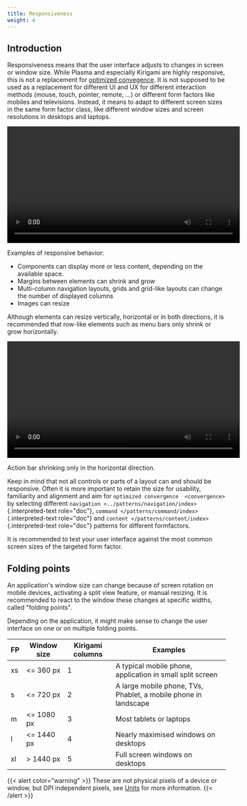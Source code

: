 ```yaml
---
title: Responsiveness
weight: 4
---
```



Introduction
------------

Responsiveness means that the user interface adjusts to changes in
screen or window size. While Plasma and especially Kirigami are highly
responsive, this is not a replacement for
[optimized convegence](../convergence). It
is not supposed to be used as a replacement for different UI and UX for
different interaction methods (mouse, touch, pointer, remote, \...) or
different form factors like mobiles and televisions. Instead, it means
to adapt to different screen sizes in the same form factor class, like
different window sizes and screen resolutions in desktops and laptops.

<video src="https://cdn.kde.org/hig/video/20180620-1/CardLayout1.webm" 
loop="true" playsinline="true" width="536" controls="true" 
onended="this.play()" class="border"></video>

Examples of responsive behavior:

-   Components can display more or less content, depending on the
    available space.
-   Margins between elements can shrink and grow
-   Multi-column navigation layouts, grids and grid-like layouts can
    change the number of displayed columns
-   Images can resize

Although elements can resize vertically, horizontal or in both
directions, it is recommended that row-like elements such as menu bars
only shrink or grow horizontally.

<video src="https://cdn.kde.org/hig/video/20180620-1/Responsive1.webm" 
loop="true" playsinline="true" width="536" controls="true" 
onended="this.play()" class="border"></video>

Action bar shrinking only in the horizontal direction.

Keep in mind that not all controls or parts of a layout can and should
be responsive. Often it is more important to retain the size for
usability, familiarity and alignment and aim for `optimized convergence 
<convergence>` by selecting different
`navigation <../patterns/navigation/index>`{.interpreted-text
role="doc"}, `command </patterns/command/index>`{.interpreted-text
role="doc"} and `content </patterns/content/index>`{.interpreted-text
role="doc"} patterns for different formfactors.

It is recommended to test your user interface against the most common
screen sizes of the targeted form factor.

Folding points
--------------

An application's window size can change because of screen rotation on mobile 
devices, activating a split view feature, or manual resizing. It is recommended 
to react to the window these changes at specific widths, called "folding 
points".

Depending on the application, it might make sense to change the user interface 
on one or on multiple folding points.

| FP | Window size | Kirigami columns | Examples                                                        |
|----|-------------|------------------|-----------------------------------------------------------------|
| xs | <= 360 px   | 1                | A typical mobile phone, application in small split screen       |
| s  | <= 720 px   | 2                | A large mobile phone, TVs, Phablet, a mobile phone in landscape |
| m  | <= 1080 px  | 3                | Most tablets or laptops                                         |
| l  | <= 1440 px  | 4                | Nearly maximised windows on desktops                            |
| xl | > 1440 px   | 5                | Full screen windows on desktops                                 |


{{< alert color="warning" >}}
These are not physical pixels of a device or window, but DPI independent 
pixels, see [Units](/hig/layout/units) for more information.
{{< /alert >}}

